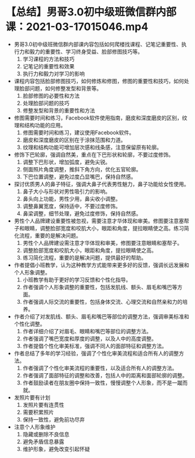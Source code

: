 # 【总结】男哥3.0初中级班微信群内部课：2021-03-17015046.mp4

-   男哥3.0初中级班微信群内部课内容包括如何爬楼找课程、记笔记重要性、执行力和毅力的重要性、学习终身受益、脸部修图技巧等。
    1.  学习课程的方法和技巧
    2.  记笔记的重要性和效果
    3.  执行力和毅力对学习的影响
-   课程内容包括脸部修图技巧，如何修炼和修图，修图的重要性和技巧，如何处理脸部问题，如何修整发型和背景等。
    1.  脸部修图的必要性和方法
    2.  处理脸部问题的技巧
    3.  修整发型和背景的重要性和方法
-   修图需要时间和练习，Facebook软件使用指南，磨皮和深度磨皮的区别，纹理和结构功能的应用。
    1.  修图需要时间和练习，建议使用Facebook软件。
    2.  磨皮和深度磨皮的区别在于涂抹范围和力道。
    3.  纹理和结构功能可增加层次感和线条感，注意保留原有轮廓。
-   修饰下巴轮廓，强调自然美，重点在下巴形状和轮廓，不要过度修饰。
    1.  调整下巴形状，增加弧度，避免尖锐。
    2.  侧面照片角度调整，推斜下角方向，优化五官轮廓。
    3.  下巴位置调整，避免过度凸显嘴巴，保持自然感。
-   探讨优质男人的鼻子特征，强调大鼻子代表男性魅力，鼻子功能给女性使用。
    1.  鼻子大小与形状对男性吸引力的影响。
    2.  鼻头向上功能，男性少用，鼻尖收小调整。
    3.  调整鼻翼宽度，保持适中，不要过度修饰。
    4.  鼻梁调整，细节处理，避免过度修饰，保持自然感。
-   男性个人品牌建设重要性被忽视，需要注意才华体现和审美。修图要注意塞帮子和眼睛，调整脸部宽度和咬肌大小，眼距和角度，提拉眼睛使之高。练习简化流程，重要的是解决问题。
    1.  男性个人品牌建设需注意才华体现和审美，修图要注意眼睛和塞帮子。
    2.  调整脸部宽度和咬肌大小，眼距和角度，提拉眼睛使之高。
    3.  练习简化流程，重要的是解决问题，提供最好的帮助。
-   作者提倡小班教学，认为这种教学方式能带来更多好的反馈，强调长远发展和个人形象调整。
    1.  小班教学有助于更好的学习反馈和个性化指导。
    2.  作者强调个人形象调整的重要性，包括发肌线、额头、眉毛和嘴巴等方面。
    3.  作者强调人际交流的重要性，包括身体交流、心理交流和自然亲和力的培养。
-   作者介绍了对发肌线、额头、眉毛和嘴巴等部位的调整方法，强调审美标准和个性化调整。
    1.  作者详细介绍了对眉毛、眼睛和嘴巴等部位的调整方法。
    2.  作者强调了嘴巴宽度和厚度的调整，以及人中的高度调整。
    3.  作者提倡个性化审美标准，强调不同人的面部特征和调整方法。
-   作者总结了多年的学习经验，强调了个性化审美流程和适合所有人的调整方法。
    1.  作者强调了个性化审美流程的重要性，以及适合所有人的调整方法。
    2.  作者强调了面部特征的调整和改善，包括人中的距离和面部轮廓的调整。
    3.  作者鼓励读者在朋友圈中保持一致性，慢慢调整个人形象，而不是一蹴而就。
-   发照片要有计划
    1.  发照片要有连贯性
    2.  需要积累照片
    3.  保持一致性，避免前功尽弃
-   注意个人形象维护
    1.  隐藏或删除不良信息
    2.  避免矛盾信息暴露
    3.  维护形象，避免改变引起怀疑